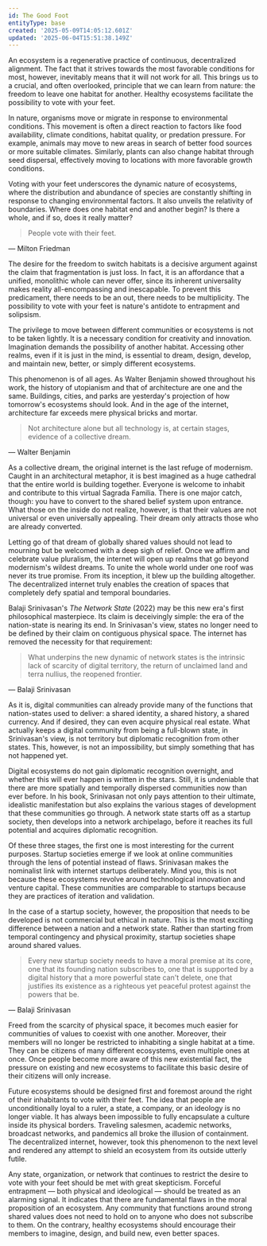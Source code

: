 ```yaml
---
id: The Good Foot
entityType: base
created: '2025-05-09T14:05:12.601Z'
updated: '2025-06-04T15:51:38.149Z'
---
```

An ecosystem is a regenerative practice of continuous, decentralized alignment. The fact that it strives towards the most favorable conditions for most, however, inevitably means that it will not work for all. This brings us to a crucial, and often overlooked, principle that we can learn from nature: the freedom to leave one habitat for another. Healthy ecosystems facilitate the possibility to vote with your feet.

In nature, organisms move or migrate in response to environmental conditions. This movement is often a direct reaction to factors like food availability, climate conditions, habitat quality, or predation pressure. For example, animals may move to new areas in search of better food sources or more suitable climates. Similarly, plants can also change habitat through seed dispersal, effectively moving to locations with more favorable growth conditions.

Voting with your feet underscores the dynamic nature of ecosystems, where the distribution and abundance of species are constantly shifting in response to changing environmental factors. It also unveils the relativity of boundaries. Where does one habitat end and another begin? Is there a whole, and if so, does it really matter?

> People vote with their feet.

— Milton Friedman

The desire for the freedom to switch habitats is a decisive argument against the claim that fragmentation is just loss. In fact, it is an affordance that a unified, monolithic whole can never offer, since its inherent universality makes reality all-encompassing and inescapable. To prevent this predicament, there needs to be an out, there needs to be multiplicity. The possibility to vote with your feet is nature's antidote to entrapment and solipsism.

The privilege to move between different communities or ecosystems is not to be taken lightly. It is a necessary condition for creativity and innovation. Imagination demands the possibility of another habitat. Accessing other realms, even if it is just in the mind, is essential to dream, design, develop, and maintain new, better, or simply different ecosystems. 

This phenomenon is of all ages. As Walter Benjamin showed throughout his work, the history of utopianism and that of architecture are one and the same. Buildings, cities, and parks are yesterday's projection of how tomorrow's ecosystems should look. And in the age of the internet, architecture far exceeds mere physical bricks and mortar.

> Not architecture alone but all technology is, at certain stages, evidence of a collective dream.
 
— Walter Benjamin

As a collective dream, the original internet is the last refuge of modernism. Caught in an architectural metaphor, it is best imagined as a huge cathedral that the entire world is building together. Everyone is welcome to inhabit and contribute to this virtual Sagrada Familia. There is one major catch, though: you have to convert to the shared belief system upon entrance. What those on the inside do not realize, however, is that their values are not universal or even universally appealing. Their dream only attracts those who are already converted.

Letting go of that dream of globally shared values should not lead to mourning but be welcomed with a deep sigh of relief. Once we affirm and celebrate value pluralism, the internet will open up realms that go beyond modernism's wildest dreams. To unite the whole world under one roof was never its true promise. From its inception, it blew up the building altogether. The decentralized internet truly enables the creation of spaces that completely defy spatial and temporal boundaries.

Balaji Srinivasan's *The Network State* (2022) may be this new era's first philosophical masterpiece. Its claim is deceivingly simple: the era of the nation-state is nearing its end. In Srinivasan's view, states no longer need to be defined by their claim on contiguous physical space. The internet has removed the necessity for that requirement:

> What underpins the new dynamic of network states is the intrinsic lack of scarcity of digital territory, the return of unclaimed land and terra nullius, the reopened frontier.

— Balaji Srinivasan

As it is, digital communities can already provide many of the functions that nation-states used to deliver: a shared identity, a shared history, a shared currency. And if desired, they can even acquire physical real estate. What actually keeps a digital community from being a full-blown state, in Srinivasan's view, is not territory but diplomatic recognition from other states. This, however, is not an impossibility, but simply something that has not happened yet.

Digital ecosystems do not gain diplomatic recognition overnight, and whether this will ever happen is written in the stars. Still, it is undeniable that there are more spatially and temporally dispersed communities now than ever before. In his book, Srinivasan not only pays attention to their ultimate, idealistic manifestation but also explains the various stages of development that these communities go through. A network state starts off as a startup society, then develops into a network archipelago, before it reaches its full potential and acquires diplomatic recognition.

Of these three stages, the first one is most interesting for the current purposes. Startup societies emerge if we look at online communities through the lens of potential instead of flaws. Srinivasan makes the nominalist link with internet startups deliberately. Mind you, this is not because these ecosystems revolve around technological innovation and venture capital. These communities are comparable to startups because they are practices of iteration and validation.

In the case of a startup society, however, the proposition that needs to be developed is not commercial but ethical in nature. This is the most exciting difference between a nation and a network state. Rather than starting from temporal contingency and physical proximity, startup societies shape around shared values.

> Every new startup society needs to have a moral premise at its core, one that its founding nation subscribes to, one that is supported by a digital history that a more powerful state can't delete, one that justifies its existence as a righteous yet peaceful protest against the powers that be.

— Balaji Srinivasan

Freed from the scarcity of physical space, it becomes much easier for communities of values to coexist with one another. Moreover, their members will no longer be restricted to inhabiting a single habitat at a time. They can be citizens of many different ecosystems, even multiple ones at once. Once people become more aware of this new existential fact, the pressure on existing and new ecosystems to facilitate this basic desire of their citizens will only increase.

Future ecosystems should be designed first and foremost around the right of their inhabitants to vote with their feet. The idea that people are unconditionally loyal to a ruler, a state, a company, or an ideology is no longer viable. It has always been impossible to fully encapsulate a culture inside its physical borders. Traveling salesmen, academic networks, broadcast networks, and pandemics all broke the illusion of containment. The decentralized internet, however, took this phenomenon to the next level and rendered any attempt to shield an ecosystem from its outside utterly futile.

Any state, organization, or network that continues to restrict the desire to vote with your feet should be met with great skepticism. Forceful entrapment — both physical and ideological — should be treated as an alarming signal. It indicates that there are fundamental flaws in the moral proposition of an ecosystem. Any community that functions around strong shared values does not need to hold on to anyone who does not subscribe to them. On the contrary, healthy ecosystems should encourage their members to imagine, design, and build new, even better spaces.

